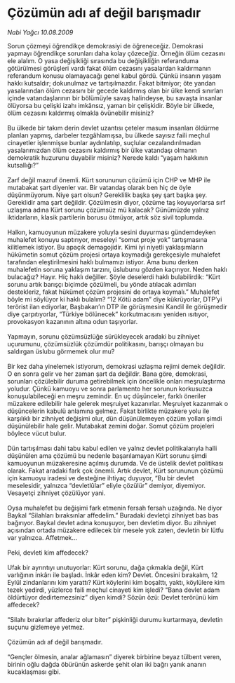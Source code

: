 # Çözümün adı af değil barışmadır

*Nabi Yağcı 10.08.2009*

<div class="taraf_structure_2col_1zq">
<div class="margen_n">



 <p>Sorun çözmeyi öğrendikçe demokrasiyi de öğreneceğiz. Demokrasi yapmayı öğrendikçe sorunları daha kolay çözeceğiz. Örneğin ölüm cezasını ele alalım. O yasa değişikliği sırasında bu değişikliğin referanduma götürülmesi görüşleri vardı fakat ölüm cezasını yasalardan kaldırmanın referandum konusu olamayacağı genel kabul gördü. Çünkü insanın yaşam hakkı kutsaldır; dokunulmaz ve tartışılmazdır. Fakat bitmiyor; öte yandan yasalarından ölüm cezasını bir gecede kaldırmış olan bir ülke kendi sınırları içinde vatandaşlarının bir bölümüyle savaş halindeyse, bu savaşta insanlar ölüyorsa bu çelişki izahı imkânsız, yaman bir çelişkidir. Böyle bir ülkede, ölüm cezasını kaldırmış olmakla övünebilir misiniz? <br/><br/>Bu ülkede bir takım derin devlet uzantısı çeteler masum insanları öldürme planları yapmış, darbeler tezgâhlamışsa, bu ülkede sayısız faili meçhul cinayetler işlenmişse bunlar aydınlatılıp, suçlular cezalandırılmadan yasalarımızdan ölüm cezasını kaldırmış bir ülke vatandaşı olmanın demokratik huzurunu duyabilir misiniz? Nerede kaldı “yaşam hakkının kutsallığı?” <br/><br/>Zarf değil mazruf önemli. Kürt sorununun çözümü için CHP ve MHP ile mutabakat şart diyenler var. Bir vatandaş olarak ben hiç de öyle düşünmüyorum. Niye şart olsun? Gereklilik başka şey şart başka şey. Gereklidir ama şart değildir. Çözülmesin diyor, çözüme taş koyuyorlarsa sırf uzlaşma adına Kürt sorunu çözümsüz mü kalacak? Günümüzde yalnız iktidarların, klasik partilerin borusu ötmüyor, artık söz sivil toplumda. <br/><br/>Halkın, kamuoyunun müzakere yoluyla sesini duyurması gündemdeyken muhalefet konuyu saptırıyor, meseleyi “somut proje yok” tartışmasına kilitlemek istiyor. Bu apaçık demagojidir. Kimi iyi niyetli yaklaşımların hükümetin somut çözüm projesi ortaya koymadığı gerekçesiyle muhalefet tarafından eleştirilmesini haklı bulmamızı istiyor. Ama bunu derken muhalefetin soruna yaklaşım tarzını, üslubunu gözden kaçırıyor. Neden haklı bulacağız? Hayır. Hiç haklı değiller. Şöyle deselerdi haklı bulabilirdik: “Kürt sorunu artık barışçı biçimde çözülmeli, bu yönde atılacak adımları destekleriz, fakat hükümet çözüm projesini de ortaya koymalı.” Muhalefet böyle mi söylüyor ki haklı bulalım? “12 Kötü adam” diye kükrüyorlar, DTP’yi terörist ilan ediyorlar, Başbakan’ın DTP ile görüşmesini Kandil ile görüşmedir diye çarpıtıyorlar, “Türkiye bölünecek” korkutmacısını yeniden ısıtıyor, provokasyon kazanının altına odun taşıyorlar. <br/><br/>Yapmayın, sorunu çözümsüzlüğe sürükleyecek aradaki bu zihniyet uçurumunu, çözümsüzlük çözümdür politikasını, barışçı olmayan bu saldırgan üslubu görmemek olur mu? <br/><br/>Bir kez daha yinelemek istiyorum, demokrasi uzlaşma rejimi demek değildir. O en sonra gelir ve her zaman şart da değildir. Bana göre, demokrasi, sorunları çözülebilir duruma getirebilmek için öncelikle onları meşrulaştırma yoludur. Çünkü kamuoyu ve sonra parlamento her sorunun korkusuzca konuşulabileceği en meşru zemindir. En uç düşünceler, farklı öneriler müzakere edilebilir hale gelerek meşruiyet kazanırlar. Meşruiyet kazanmak o düşüncelerin kabulü anlamına gelmez. Fakat birlikte müzakere yolu ile karşılıklı bir zihniyet değişimi olur, dün düşünülemeyen çözüm yolları şimdi düşünülebilir hale gelir. Mutabakat zemini doğar. Somut çözüm projeleri böylece vücut bulur. <br/><br/>Dün tartışılması dahi tabu kabul edilen ve yalnız devlet politikalarıyla halli düşünülen ama çözümü bu nedenle başarılamayan Kürt sorunu şimdi kamuoyunun müzakeresine açılmış durumda. Ve de üstelik devlet politikası olarak. Fakat aradaki fark çok önemli. Artık devlet, Kürt sorununun çözümü için kamuoyu iradesi ve desteğine ihtiyaç duyuyor, “Bu bir devlet meselesidir, yalnızca “devletlûlar” eliyle çözülür” demiyor, diyemiyor. Vesayetçi zihniyet çözülüyor yani. <br/><br/>Oysa muhalefet bu değişimi fark etmenin fersah fersah uzağında. Ne diyor Baykal “Silahları bıraksınlar affedelim.” Buradaki devletçi zihniyet bas bas bağırıyor. Baykal devlet adına konuşuyor, ben devletim diyor. Bu zihniyet açısından ortada müzakere edilecek bir mesele yok zaten, devletin bir lütfu var yalnızca. Affetmek... <br/><br/>Peki, devleti kim affedecek? <br/><br/>Ufak bir ayrıntıyı unutuyorlar: Kürt sorunu, dağa çıkmakla değil, Kürt varlığının inkârı ile başladı. İnkâr eden kim? Devlet. Öncesini bırakalım, 12 Eylül zindanlarını kim yarattı? Kürt köylerini kim boşalttı, yaktı, köylülere kim tezek yedirdi, yüzlerce faili meçhul cinayeti kim işledi? “Bana devlet adam öldürtüyor dedirtemezsiniz” diyen kimdi? Sözün özü: Devlet terörünü kim affedecek? <br/><br/>“Silahı bırakırlar affederiz olur biter” pişkinliği durumu kurtarmaya, devletin suçunu gizlemeye yetmez. <br/><br/>Çözümün adı af değil barışmadır. <br/><br/>“Gençler ölmesin, analar ağlamasın” diyerek birbirine beyaz tülbent veren, birinin oğlu dağda öbürünün askerde şehit olan iki bağrı yanık ananın kucaklaşması gibi.</p>
<br/>
<br/>
<br/>



<br/>


<div id="taraf_not">
</div>

</div>


</div>

